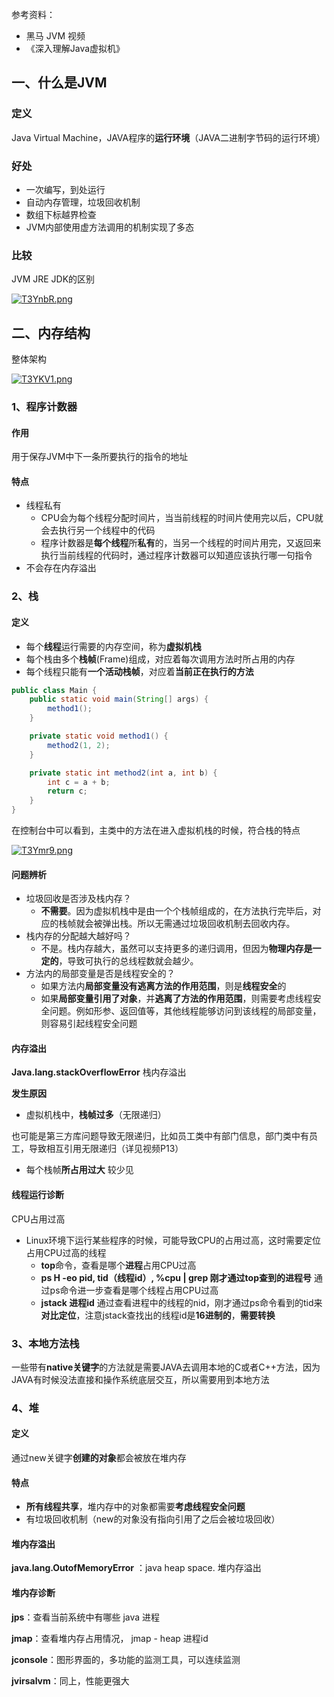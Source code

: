 参考资料：

* 黑马 JVM 视频
* 《深入理解Java虚拟机》

## 一、什么是JVM

### 定义

Java Virtual Machine，JAVA程序的**运行环境**（JAVA二进制字节码的运行环境）

### 好处

- 一次编写，到处运行
- 自动内存管理，垃圾回收机制
- 数组下标越界检查
- JVM内部使用虚方法调用的机制实现了多态

### 比较

JVM JRE JDK的区别

[![T3YnbR.png](https://s4.ax1x.com/2021/12/22/T3YnbR.png)](https://imgtu.com/i/T3YnbR)



## 二、内存结构

整体架构

[![T3YKV1.png](https://s4.ax1x.com/2021/12/22/T3YKV1.png)](https://imgtu.com/i/T3YKV1)

### 1、程序计数器

#### 作用

用于保存JVM中下一条所要执行的指令的地址

#### 特点

- 线程私有
    - CPU会为每个线程分配时间片，当当前线程的时间片使用完以后，CPU就会去执行另一个线程中的代码
    - 程序计数器是**每个线程**所**私有**的，当另一个线程的时间片用完，又返回来执行当前线程的代码时，通过程序计数器可以知道应该执行哪一句指令
- 不会存在内存溢出



### 2、栈

#### 定义

- 每个**线程**运行需要的内存空间，称为**虚拟机栈**
- 每个栈由多个**栈帧**(Frame)组成，对应着每次调用方法时所占用的内存
- 每个线程只能有**一个活动栈帧**，对应着**当前正在执行的方法**

```java
public class Main {
	public static void main(String[] args) {
		method1();
	}

	private static void method1() {
		method2(1, 2);
	}

	private static int method2(int a, int b) {
		int c = a + b;
		return c;
	}
}
```

在控制台中可以看到，主类中的方法在进入虚拟机栈的时候，符合栈的特点

[![T3Ymr9.png](https://s4.ax1x.com/2021/12/22/T3Ymr9.png)](https://imgtu.com/i/T3Ymr9)

#### 问题辨析

- 垃圾回收是否涉及栈内存？
    - **不需要**。因为虚拟机栈中是由一个个栈帧组成的，在方法执行完毕后，对应的栈帧就会被弹出栈。所以无需通过垃圾回收机制去回收内存。
- 栈内存的分配越大越好吗？
    - 不是。栈内存越大，虽然可以支持更多的递归调用，但因为**物理内存是一定的**，导致可执行的总线程数就会越少。
- 方法内的局部变量是否是线程安全的？
    - 如果方法内**局部变量没有逃离方法的作用范围**，则是**线程安全**的
    - 如果**局部变量引用了对象**，并**逃离了方法的作用范围**，则需要考虑线程安全问题。例如形参、返回值等，其他线程能够访问到该线程的局部变量，则容易引起线程安全问题



#### 内存溢出

**Java.lang.stackOverflowError** 栈内存溢出

**发生原因**

- 虚拟机栈中，**栈帧过多**（无限递归）

​	   也可能是第三方库问题导致无限递归，比如员工类中有部门信息，部门类中有员工，导致相互引用无限递归（详见视频P13）

- 每个栈帧**所占用过大**  较少见

#### 线程运行诊断

CPU占用过高

- Linux环境下运行某些程序的时候，可能导致CPU的占用过高，这时需要定位占用CPU过高的线程
    - **top**命令，查看是哪个**进程**占用CPU过高
    - **ps H -eo pid, tid（线程id）, %cpu | grep 刚才通过top查到的进程号** 通过ps命令进一步查看是哪个线程占用CPU过高
    - **jstack 进程id** 通过查看进程中的线程的nid，刚才通过ps命令看到的tid来**对比定位**，注意jstack查找出的线程id是**16进制的**，**需要转换**



### 3、本地方法栈

一些带有**native关键字**的方法就是需要JAVA去调用本地的C或者C++方法，因为JAVA有时候没法直接和操作系统底层交互，所以需要用到本地方法



### 4、堆

#### 定义

通过new关键字**创建的对象**都会被放在堆内存

#### 特点

- **所有线程共享**，堆内存中的对象都需要**考虑线程安全问题**
- 有垃圾回收机制（new的对象没有指向引用了之后会被垃圾回收）

#### 堆内存溢出

**java.lang.OutofMemoryError** ：java heap space. 堆内存溢出

#### 堆内存诊断

**jps**：查看当前系统中有哪些 java 进程

**jmap**：查看堆内存占用情况，  jmap - heap 进程id

**jconsole**：图形界面的，多功能的监测工具，可以连续监测

**jvirsalvm**：同上，性能更强大























